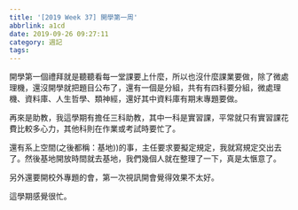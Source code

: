 ```yaml
---
title: '[2019 Week 37] 開學第一周'
abbrlink: a1cd
date: 2019-09-26 09:27:11
category: 週記
tags:
---
```

開學第一個禮拜就是聽聽看每一堂課要上什麼，所以也沒什麼課業要做，除了微處理機，還沒開學就把題目公布了，還有一個是分組，共有有四科要分組，微處理機、資料庫、人生哲學、類神經，還好其中資料庫有期末專題要做。

再來是助教，我這學期有擔任三科助教，其中一科是實習課，平常就只有實習課花費比較多心力，其他科則在作業或考試時要忙了。

還有系上空間(之後都稱：基地))的事，主任要求要擬定規定，我就寫規定交出去了。然後基地開放時間就去基地，我們幾個人就在整理了一下，真是太愜意了。

另外還要開校外專題的會，第一次視訊開會覺得效果不太好。

這學期感覺很忙。